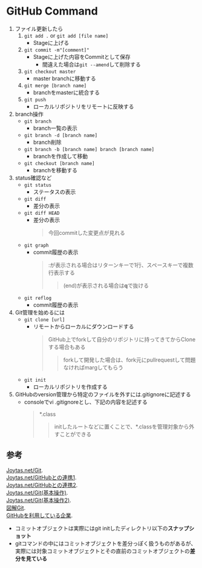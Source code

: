 # GitHub Command
1. ファイル更新したら
	1. `git add .` or `git add [file name]`
		-	Stageに上げる
	2. `git commit -m"[comment]"`
		- Stageに上げた内容をCommitとして保存
			- 間違えた場合は`git --amend`して削除する
	3. `git checkout master`
		- master branchに移動する
	4. `git merge [branch name]`
		- branchをmasterに統合する
	5. `git push`
		- ローカルリポジトリをリモートに反映する
1. branch操作
	- `git branch`
		- branch一覧の表示
	- `git branch -d [branch name]`
		- branch削除
	- `git branch -b [branch name] branch [branch name]`
		- branchを作成して移動
	- `git checkout [branch name]`
		- branchを移動する
1. status確認など
	- `git status`
		- ステータスの表示
	- `git diff`
		- 差分の表示
	- `git diff HEAD`
		- 差分の表示
			> 今回commitした変更点が見れる
	- `git graph`
		- commit履歴の表示
			> :が表示される場合はリターンキーで1行、スペースキーで複数行表示する
			>> (end)が表示される場合は**q**で抜ける
	- `git reflog`
		- commit履歴の表示
1. Git管理を始めるには
	- `git clone [url]`
		- リモートからローカルにダウンロードする
			> GitHub上でforkして自分のリポジトリに持ってきてからCloneする場合もある
			>> forkして開発した場合は、fork元にpullrequestして問題なければmargしてもらう
	- `git init`
		- ローカルリポジトリを作成する
1. GitHubのversion管理から特定のファイルを外すには.gitignoreに記述する
	- consoleでvi .gitignoreとし、下記の内容を記述する
		> \*.class
		>> initしたルートなどに置くことで、*.classを管理対象から外すことができる
## 参考
[Joytas.net/Git](https://joytas.net/programming/git/git-1).  
[Joytas.net/GitHubとの連携1](https://joytas.net/programming/git/github1).  
[Joytas.net/GitHubとの連携2](https://joytas.net/programming/git/github2).  
[Joytas.net/Git(基本操作)](https://joytas.net/programming/git/basic).  
[Joytas.net/Git(基本操作2)](https://joytas.net/programming/git/basic2).  
[図解Git](https://marklodato.github.io/visual-git-guide/index-ja.html).  
[GitHubを利用している企業](https://www.wantedly.com/tools/github/companies).
- コミットオブジェクトは実際にはgit initしたディレクトリ以下の**スナップショット**
- gitコマンドの中にはコミットオブジェクトを差分っぽく扱うものがあるが、実際には対象コミットオブジェクトとその直前のコミットオブジェクトの**差分を見ている**
